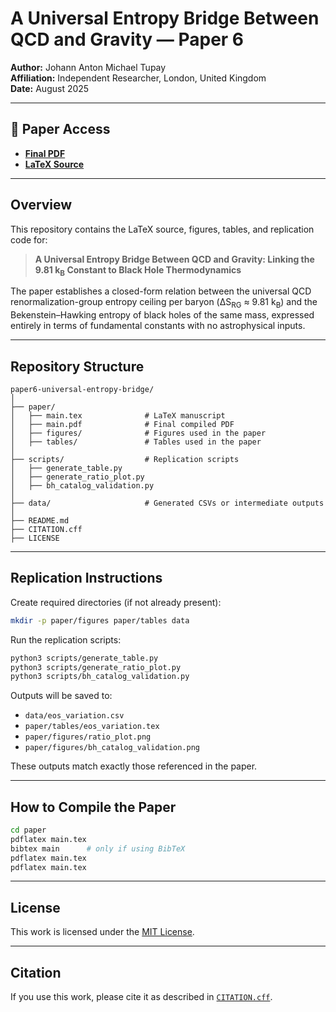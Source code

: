 # A Universal Entropy Bridge Between QCD and Gravity — Paper 6

**Author:** Johann Anton Michael Tupay  
**Affiliation:** Independent Researcher, London, United Kingdom  
**Date:** August 2025

---

## 📄 Paper Access
- [**Final PDF**](paper/main.pdf)  
- [**LaTeX Source**](paper/main.tex)

---

## Overview
This repository contains the LaTeX source, figures, tables, and replication code for:

> **A Universal Entropy Bridge Between QCD and Gravity: Linking the 9.81 k<sub>B</sub> Constant to Black Hole Thermodynamics**

The paper establishes a closed-form relation between the universal QCD renormalization-group entropy ceiling per baryon (ΔS<sub>RG</sub> ≈ 9.81 k<sub>B</sub>) and the Bekenstein–Hawking entropy of black holes of the same mass, expressed entirely in terms of fundamental constants with no astrophysical inputs.

---

## Repository Structure
```
paper6-universal-entropy-bridge/
│
├── paper/
│   ├── main.tex              # LaTeX manuscript
│   ├── main.pdf              # Final compiled PDF
│   ├── figures/              # Figures used in the paper
│   ├── tables/               # Tables used in the paper
│
├── scripts/                  # Replication scripts
│   ├── generate_table.py
│   ├── generate_ratio_plot.py
│   ├── bh_catalog_validation.py
│
├── data/                     # Generated CSVs or intermediate outputs
│
├── README.md
├── CITATION.cff
├── LICENSE
```

---

## Replication Instructions
Create required directories (if not already present):
```bash
mkdir -p paper/figures paper/tables data
```

Run the replication scripts:
```bash
python3 scripts/generate_table.py
python3 scripts/generate_ratio_plot.py
python3 scripts/bh_catalog_validation.py
```

Outputs will be saved to:
- `data/eos_variation.csv`
- `paper/tables/eos_variation.tex`
- `paper/figures/ratio_plot.png`
- `paper/figures/bh_catalog_validation.png`

These outputs match exactly those referenced in the paper.

---

## How to Compile the Paper
```bash
cd paper
pdflatex main.tex
bibtex main      # only if using BibTeX
pdflatex main.tex
pdflatex main.tex
```

---

## License
This work is licensed under the [MIT License](LICENSE).

---

## Citation
If you use this work, please cite it as described in [`CITATION.cff`](CITATION.cff).
